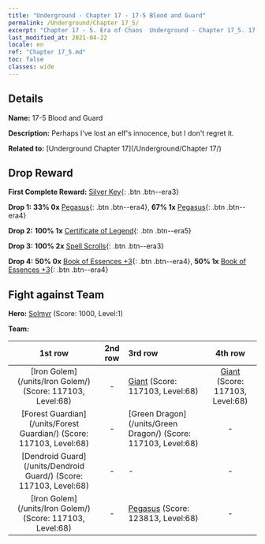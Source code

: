 ```yaml
---
title: "Underground - Chapter 17 - 17-5 Blood and Guard"
permalink: /Underground/Chapter 17_5/
excerpt: "Chapter 17 - 5. Era of Chaos  Underground - Chapter 17_5. 17-5 Blood and Guard"
last_modified_at: 2021-04-22
locale: en
ref: "Chapter 17_5.md"
toc: false
classes: wide
---
```


## Details

 **Name:** 17-5 Blood and Guard

 **Description:** Perhaps I've lost an elf's innocence, but I don't regret it. 

 **Related to:** [Underground Chapter 17](/Underground/Chapter 17/)

## Drop Reward

 **First Complete Reward:** [Silver Key](/Items/con_693/){: .btn .btn--era3}

 **Drop 1:** **33% 0x** [Pegasus](/Items/unt_202/){: .btn .btn--era4}, **67% 1x** [Pegasus](/Items/unt_202/){: .btn .btn--era4}

 **Drop 2:** **100% 1x** [Certificate of Legend](/Items/mat_67/){: .btn .btn--era5}

 **Drop 3:** **100% 2x** [Spell Scrolls](/Items/con_694/){: .btn .btn--era3}

 **Drop 4:** **50% 0x** [Book of Essences +3](/Items/mat_60/){: .btn .btn--era4}, **50% 1x** [Book of Essences +3](/Items/mat_60/){: .btn .btn--era4}


## Fight against Team
 **Hero:** [Solmyr](/heroes/Solmyr/) (Score: 1000, Level:1)

 **Team:**


  | 1st row | 2nd row | 3rd row | 4th row |
  |:----:|:----:|:----|:----:|
  | [Iron Golem](/units/Iron Golem/) (Score: 117103, Level:68)  | - | [Giant](/units/Giant/) (Score: 117103, Level:68)  | [Giant](/units/Giant/) (Score: 117103, Level:68)  |
  | [Forest Guardian](/units/Forest Guardian/) (Score: 117103, Level:68)  | - | [Green Dragon](/units/Green Dragon/) (Score: 117103, Level:68)  | - |
  | [Dendroid Guard](/units/Dendroid Guard/) (Score: 117103, Level:68)  | - | - | - |
  | [Iron Golem](/units/Iron Golem/) (Score: 117103, Level:68)  | - | [Pegasus](/units/Pegasus/) (Score: 123813, Level:68)  | - |


